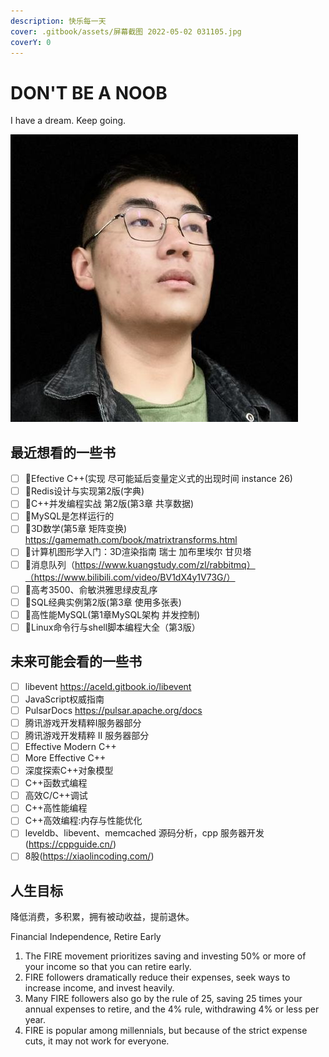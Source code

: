 ```yaml
---
description: 快乐每一天
cover: .gitbook/assets/屏幕截图 2022-05-02 031105.jpg
coverY: 0
---
```


# DON'T BE A NOOB

I have a dream. Keep going.

![It's me](./.gitbook/assets/57703023.jpg)

## 最近想看的一些书

* [ ] 🤡Efective C++(实现 尽可能延后变量定义式的出现时间 instance 26)
* [ ] 🤡Redis设计与实现第2版(字典)
* [ ] 🤡C++并发编程实战 第2版(第3章 共享数据)
* [ ] 🤡MySQL是怎样运行的
* [ ] 🤡3D数学(第5章 矩阵变换) <https://gamemath.com/book/matrixtransforms.html>
* [ ] 🤡计算机图形学入门：3D渲染指南 瑞士 加布里埃尔 甘贝塔
* [ ] 🤡消息队列（https://www.kuangstudy.com/zl/rabbitmq）（https://www.bilibili.com/video/BV1dX4y1V73G/）
* [ ] 🤡高考3500、俞敏洪雅思绿皮乱序
* [ ] 🤡SQL经典实例第2版(第3章 使用多张表)
* [ ] 🤡高性能MySQL(第1章MySQL架构 并发控制)
* [ ] 🤡Linux命令行与shell脚本编程大全（第3版）

## 未来可能会看的一些书

* [ ] libevent <https://aceld.gitbook.io/libevent>
* [ ] JavaScript权威指南
* [ ] PulsarDocs <https://pulsar.apache.org/docs>
* [ ] 腾讯游戏开发精粹Ⅰ服务器部分
* [ ] 腾讯游戏开发精粹 Ⅱ 服务器部分
* [ ] Effective Modern C++
* [ ] More Effective C++
* [ ] 深度探索C++对象模型
* [ ] C++函数式编程
* [ ] 高效C/C++调试
* [ ] C++高性能编程
* [ ] C++高效编程:内存与性能优化
* [ ] leveldb、libevent、memcached 源码分析，cpp 服务器开发(<https://cppguide.cn/>)
* [ ] 8股(<https://xiaolincoding.com/>)

## 人生目标

降低消费，多积累，拥有被动收益，提前退休。

Financial Independence, Retire Early

1. The FIRE movement prioritizes saving and investing 50% or more of your income so that you can retire early.
2. FIRE followers dramatically reduce their expenses, seek ways to increase income, and invest heavily.
3. Many FIRE followers also go by the rule of 25, saving 25 times your annual expenses to retire, and the 4% rule, withdrawing 4% or less per year.
4. FIRE is popular among millennials, but because of the strict expense cuts, it may not work for everyone.
